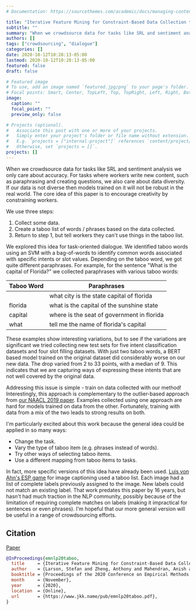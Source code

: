```yaml
---
# Documentation: https://sourcethemes.com/academic/docs/managing-content/

title: "Iterative Feature Mining for Constraint-Based Data Collection to Increase Data Diversity and Model Robustness (Larson, et al., EMNLP 2020)"
subtitle: ""
summary: "When we crowdsource data for tasks like SRL and sentiment analysis we only care about accuracy.  For tasks where workers write new content, such as paraphrasing and creating questions, we also care about data diversity.  If our data is not diverse then models trained on it will not be robust in the real world.  The core idea of this paper is to encourage creativity by constraining workers."
authors: []
tags: ["crowdsourcing", "dialogue"]
categories: []
date: 2020-10-12T10:28:13-05:00
lastmod: 2020-10-12T10:28:13-05:00
featured: false
draft: false

# Featured image
# To use, add an image named `featured.jpg/png` to your page's folder.
# Focal points: Smart, Center, TopLeft, Top, TopRight, Left, Right, BottomLeft, Bottom, BottomRight.
image:
  caption: ""
  focal_point: ""
  preview_only: false

# Projects (optional).
#   Associate this post with one or more of your projects.
#   Simply enter your project's folder or file name without extension.
#   E.g. `projects = ["internal-project"]` references `content/project/deep-learning/index.md`.
#   Otherwise, set `projects = []`.
projects: []
---
```


When we crowdsource data for tasks like SRL and sentiment analysis we only care about accuracy.
For tasks where workers write new content, such as paraphrasing and creating questions, we also care about data diversity.
If our data is not diverse then models trained on it will not be robust in the real world.
The core idea of this paper is to encourage creativity by constraining workers.

We use three steps:

1. Collect some data.
2. Create a taboo list of words / phrases based on the data collected.
3. Return to step 1, but tell workers they can't use things in the taboo list.

We explored this idea for task-oriented dialogue.
We identified taboo words using an SVM with a bag-of-words to identify common words associated with specific intents or slot values.
Depending on the taboo word, we got quite different paraphrases.
For example, for the sentence "What is the capital of Florida?" we collected paraphrases with various taboo words:

| Taboo Word | Paraphrases                                     |
|------------|-------------------------------------------------|
|            | what city is the state capital of florida       |
| florida    | what is the capital of the sunshine state       |
| capital    | where is the seat of government in florida      |
| what       | tell me the name of florida's capital           |

These examples show interesting variations, but to see if the variations are significant we tried collecting new test sets for five intent classification datasets and four slot filling datasets.
With just two taboo words, a BERT based model trained on the original dataset did considerably worse on our new data.
The drop varied from 2 to 33 points, with a median of 9.
This indicates that we are capturing ways of expressing these intents that are not well covered by the original data.

Addressing this issue is simple - train on data collected with our method!
Interestingly, this approach is complementary to the outlier-based approach from [our NAACL 2019 paper](https://www.jkk.name/publication/naacl19outliers/).
Examples collected using one approach are hard for models trained on data from the other.
Fortunately, training with data from a mix of the two leads to strong results on both.

I'm particularly excited about this work because the general idea could be applied in so many ways:

- Change the task.
- Vary the type of taboo item (e.g. phrases instead of words).
- Try other ways of selecting taboo items.
- Use a different mapping from taboo items to tasks.

In fact, more specific versions of this idea have already been used.
[Luis von Ahn's ESP game](https://dl.acm.org/doi/10.1145/985692.985733) for image captioning used a taboo list.
Each image had a list of complete labels previously assigned to the image.
New labels could not match an existing label.
That work predates this paper by 16 years, but hasn't had much traction in the NLP community, possibly because of the limitation of requiring complete matches on labels (making it impractical for sentences or even phrases).
I'm hopeful that our more general version will be useful in a range of crowdsourcing efforts.

## Citation

[Paper](https://www.jkk.name/pub/emnlp20taboo.pdf)

```bibtex
@InProceedings{emnlp20taboo,
  title     = {Iterative Feature Mining for Constraint-Based Data Collection to Increase Data Diversity and Model Robustness},
  author    = {Larson, Stefan and Zheng, Anthony and Mahendran, Anish and Tekriwal, Rishi and Cheung, Adrian and Guldan, Eric and Leach, Kevin and Kummerfeld, Jonathan K.},
  booktitle = {Proceedings of the 2020 Conference on Empirical Methods in Natural Language Processing},
  month     = {November},
  year      = {2020},
  location  = {Online},
  url       = {https://www.jkk.name/pub/emnlp20taboo.pdf},
}
```
